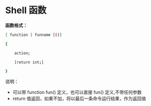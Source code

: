 # Shell 函数

**函数格式：**

```bash
[ function ] funname [()]

{

    action;

    [return int;]

}
```

说明：

+  可以带 function fun() 定义，也可以直接 fun() 定义,不带任何参数
+  return 值返回，如果不加，将以最后一条命令运行结果，作为返回值  

